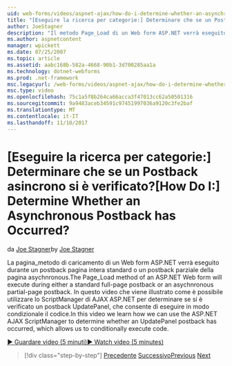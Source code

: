 ```yaml
---
uid: web-forms/videos/aspnet-ajax/how-do-i-determine-whether-an-asynchronous-postback-has-occurred
title: "[Eseguire la ricerca per categorie:] Determinare che se un Postback asincrono si è verificato? | Microsoft Docs"
author: JoeStagner
description: "Il metodo Page_Load di un Web form ASP.NET verrà eseguito durante un postback pagina intera standard o un postback parziale della pagina asychnronous. In questo video..."
ms.author: aspnetcontent
manager: wpickett
ms.date: 07/25/2007
ms.topic: article
ms.assetid: aabc168b-582a-4668-90b1-3d700285aa1a
ms.technology: dotnet-webforms
ms.prod: .net-framework
msc.legacyurl: /web-forms/videos/aspnet-ajax/how-do-i-determine-whether-an-asynchronous-postback-has-occurred
msc.type: video
ms.openlocfilehash: 75c1a5f8b264ca66acca3f47013cc62a50501316
ms.sourcegitcommit: 9a9483aceb34591c97451997036a9120c3fe2baf
ms.translationtype: MT
ms.contentlocale: it-IT
ms.lasthandoff: 11/10/2017
---
```

<a name="how-do-i-determine-whether-an-asynchronous-postback-has-occurred"></a><span data-ttu-id="cc75a-105">[Eseguire la ricerca per categorie:] Determinare che se un Postback asincrono si è verificato?</span><span class="sxs-lookup"><span data-stu-id="cc75a-105">[How Do I:] Determine Whether an Asynchronous Postback has Occurred?</span></span>
====================
<span data-ttu-id="cc75a-106">da [Joe Stagner](https://github.com/JoeStagner)</span><span class="sxs-lookup"><span data-stu-id="cc75a-106">by [Joe Stagner](https://github.com/JoeStagner)</span></span>

<span data-ttu-id="cc75a-107">La pagina\_metodo di caricamento di un Web form ASP.NET verrà eseguito durante un postback pagina intera standard o un postback parziale della pagina asychnronous.</span><span class="sxs-lookup"><span data-stu-id="cc75a-107">The Page\_Load method of an ASP.NET Web form will execute during either a standard full-page postback or an asychnronous partial-page postback.</span></span> <span data-ttu-id="cc75a-108">In questo video che viene illustrato come è possibile utilizzare lo ScriptManager di AJAX ASP.NET per determinare se si è verificato un postback UpdatePanel, che consente di eseguire in modo condizionale il codice.</span><span class="sxs-lookup"><span data-stu-id="cc75a-108">In this video we learn how we can use the ASP.NET AJAX ScriptManager to determine whether an UpdatePanel postback has occurred, which allows us to conditionally execute code.</span></span>

[<span data-ttu-id="cc75a-109">&#9654; Guardare video (5 minuti)</span><span class="sxs-lookup"><span data-stu-id="cc75a-109">&#9654; Watch video (5 minutes)</span></span>](https://channel9.msdn.com/Blogs/ASP-NET-Site-Videos/how-do-i-determine-whether-an-asynchronous-postback-has-occurred)

>[!div class="step-by-step"]
<span data-ttu-id="cc75a-110">[Precedente](how-do-i-use-javascript-to-refresh-an-aspnet-ajax-updatepanel.md)
[Successivo](how-do-i-use-the-conditional-updatemode-of-the-updatepanel.md)</span><span class="sxs-lookup"><span data-stu-id="cc75a-110">[Previous](how-do-i-use-javascript-to-refresh-an-aspnet-ajax-updatepanel.md)
[Next](how-do-i-use-the-conditional-updatemode-of-the-updatepanel.md)</span></span>
